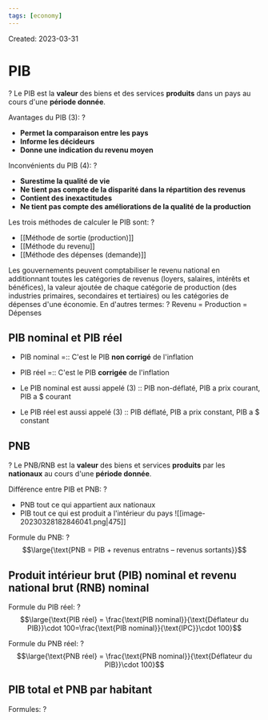 ```yaml
---
tags: [economy] 
---
```

Created: 2023-03-31

# PIB
?
Le PIB est la **valeur** des biens et des services **produits** dans un pays au cours d'une **période donnée**.
<!--SR:!2023-03-31,1,210-->

Avantages du PIB (3):
?
- **Permet la comparaison entre les pays**
- **Informe les décideurs**
- **Donne une indication du revenu moyen**
<!--SR:!2023-04-01,2,230-->

Inconvénients du PIB (4):
?
- **Surestime la qualité de vie**
- **Ne tient pas compte de la disparité dans la répartition des revenus**
- **Contient des inexactitudes**
- **Ne tient pas compte des améliorations de la qualité de la production**
<!--SR:!2023-03-31,1,210-->

Les trois méthodes de calculer le PIB sont:
?
- [[Méthode de sortie (production)]]
- [[Méthode du revenu]]
- [[Méthode des dépenses (demande)]]

Les gouvernements peuvent comptabiliser le revenu national en additionnant toutes les catégories de revenus (loyers, salaires, intérêts et bénéfices), la valeur ajoutée de chaque catégorie de production (des industries primaires, secondaires et tertiaires) ou les catégories de dépenses d'une économie. En d'autres termes:
?
Revenu = Production = Dépenses

## PIB nominal et PIB réel
- PIB nominal =:: C'est le PIB **non corrigé** de l'inflation
- PIB réel =:: C'est le PIB **corrigée** de l'inflation

- Le PIB nominal est aussi appelé (3) :: PIB non-déflaté, PIB a prix courant, PIB a $ courant
- Le PIB réel est aussi appelé (3) :: PIB déflaté, PIB a prix constant, PIB a $ constant

## PNB 
?
Le PNB/RNB est la **valeur** des biens et services **produits** par les **nationaux** au cours d'une **période donnée**.

Différence entre PIB et PNB:
?
- PNB tout ce qui appartient aux nationaux
- PIB tout ce qui est produit a l'intérieur du pays
![[image-20230328182846041.png|475]]
<!--SR:!2023-04-01,3,250-->

Formule du PNB:
?
$$\large{\text{PNB = PIB + revenus entratns – revenus sortants}}$$

## Produit intérieur brut (PIB) nominal et revenu national brut (RNB) nominal

Formule du PIB réel:
?
$$\large{\text{PIB réel} = \frac{\text{PIB nominal}}{\text{Déflateur du PIB}}\cdot 100=\frac{\text{PIB nominal}}{\text{IPC}}\cdot 100}$$

Formule du PNB réel:
?
$$\large{\text{PNB réel} = \frac{\text{PNB nominal}}{\text{Déflateur du PIB}}\cdot 100}$$

## PIB total et PNB par habitant
Formules:
?


